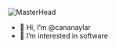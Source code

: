 ![MasterHead](https://user-images.githubusercontent.com/74038190/213760705-0d5bf320-4f43-4352-b74b-0889ae726bf7.gif)
- 👋 Hi, I’m @cananaylar
- 👀 I’m interested in software
